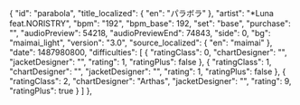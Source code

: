{
      "id": "parabola",
      "title_localized": {
        "en": "パラボラ"
      },
      "artist": "*Luna feat.NORISTRY",
      "bpm": "192",
      "bpm_base": 192,
      "set": "base",
      "purchase": "",
      "audioPreview": 54218,
      "audioPreviewEnd": 74843,
      "side": 0,
      "bg": "maimai_light",
      "version": "3.0",
      "source_localized": {
        "en": "maimai"
      },
      "date": 1487980800,
      "difficulties": [
        {
          "ratingClass": 0,
          "chartDesigner": "",
          "jacketDesigner": "",
          "rating": 1,
          "ratingPlus": false
        },
        {
          "ratingClass": 1,
          "chartDesigner": "",
          "jacketDesigner": "",
          "rating": 1,
          "ratingPlus": false
        },
        {
          "ratingClass": 2,
          "chartDesigner": "Arthas",
          "jacketDesigner": "",
          "rating": 9,
          "ratingPlus": true
        }
      ]
    },